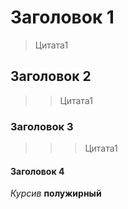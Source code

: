 # Заголовок 1
>Цитата1
## Заголовок 2
>>Цитата1
### Заголовок 3
>>>Цитата1
#### Заголовок 4
*Курсив*
**полужирный**